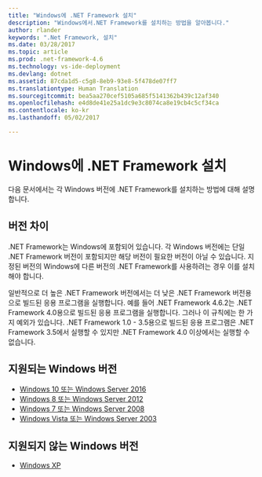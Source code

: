 ```yaml
---
title: "Windows에 .NET Framework 설치"
description: "Windows에서.NET Framework를 설치하는 방법을 알아봅니다."
author: rlander
keywords: ".Net Framework, 설치"
ms.date: 03/28/2017
ms.topic: article
ms.prod: .net-framework-4.6
ms.technology: vs-ide-deployment
ms.devlang: dotnet
ms.assetid: 87cda1d5-c5g8-8eb9-93e8-5f478de07ff7
ms.translationtype: Human Translation
ms.sourcegitcommit: bea5aa270cef5105a685f5141362b439c12af340
ms.openlocfilehash: e4d8de41e25a1dc9e3c8074ca8e19cb4c5cf34ca
ms.contentlocale: ko-kr
ms.lasthandoff: 05/02/2017

---
```


# <a name="installing-the-net-framework-on-windows"></a>Windows에 .NET Framework 설치

다음 문서에서는 각 Windows 버전에 .NET Framework를 설치하는 방법에 대해 설명합니다.

## <a name="version-differences"></a>버전 차이

.NET Framework는 Windows에 포함되어 있습니다. 각 Windows 버전에는 단일 .NET Framework 버전이 포함되지만 해당 버전이 필요한 버전이 아닐 수 있습니다. 지정된 버전의 Windows에 다른 버전의 .NET Framework를 사용하려는 경우 이를 설치해야 합니다.

일반적으로 더 높은 .NET Framework 버전에서는 더 낮은 .NET Framework 버전용으로 빌드된 응용 프로그램을 실행합니다. 예를 들어 .NET Framework 4.6.2는 .NET Framework 4.0용으로 빌드된 응용 프로그램을 실행합니다. 그러나 이 규칙에는 한 가지 예외가 있습니다. .NET Framework 1.0 - 3.5용으로 빌드된 응용 프로그램은 .NET Framework 3.5에서 실행할 수 있지만 .NET Framework 4.0 이상에서는 실행할 수 없습니다.

## <a name="supported-windows-versions"></a>지원되는 Windows 버전

- [Windows 10 또는 Windows Server 2016](10.md)
- [Windows 8 또는 Windows Server 2012](8.md)
- [Windows 7 또는 Windows Server 2008](7.md)
- [Windows Vista 또는 Windows Server 2003](vista.md)

## <a name="unsupported-windows-versions"></a>지원되지 않는 Windows 버전

- [Windows XP](xp.md)

